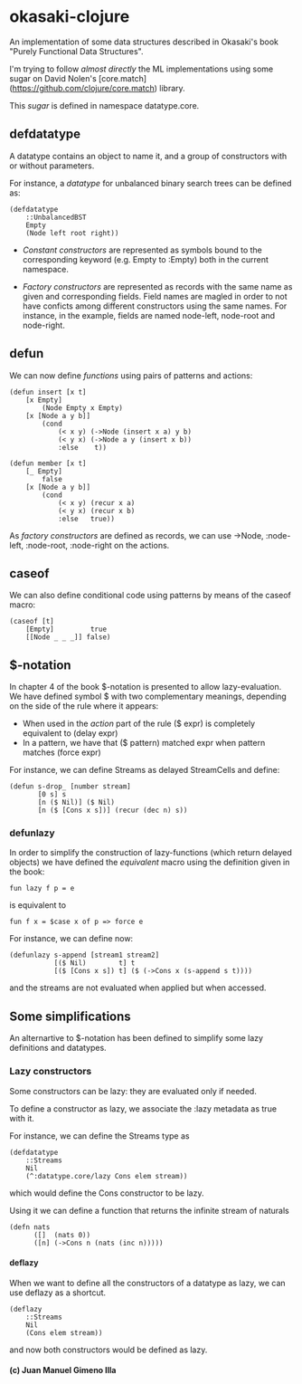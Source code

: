 # okasaki-clojure

An implementation of some data structures described in Okasaki's book "Purely 
Functional Data Structures".

I'm trying to follow _almost directly_ the ML implementations using some sugar on David Nolen's [core.match]
(https://github.com/clojure/core.match) library. 

This _sugar_ is defined in namespace datatype.core.

## defdatatype

A datatype contains an object to name it, and a group of constructors
with or without parameters.

For instance, a _datatype_ for unbalanced binary search trees can be defined as:

    (defdatatype
        ::UnbalancedBST
        Empty        
        (Node left root right)) 

* _Constant constructors_ are represented as symbols bound to the corresponding keyword (e.g. Empty to :Empty) 
both in the current namespace.

* _Factory constructors_ are represented as records with the same name as given  and corresponding fields. Field names are magled in order to not have conficts among different constructors using the same names. For instance, in the example, fields are named node-left, node-root and node-right.
  
## defun

We can now define  _functions_ using pairs of patterns and actions:

    (defun insert [x t]
        [x Empty] 
            (Node Empty x Empty)
        [x [Node a y b]]
            (cond 
                (< x y) (->Node (insert x a) y b)
                (< y x) (->Node a y (insert x b))
                :else    t))

    (defun member [x t]
        [_ Empty]
            false
        [x [Node a y b]]
            (cond
                (< x y) (recur x a)
                (< y x) (recur x b)
                :else   true))

As _factory constructors_ are defined as records, we can use ->Node,
:node-left, :node-root, :node-right on the actions.

## caseof

We can also define conditional code using patterns by means of the caseof
macro:

    (caseof [t]
        [Empty]         true
        [[Node _ _ _]] false)

## $-notation

In chapter 4 of the book $-notation is presented to allow lazy-evaluation. We have defined symbol $ with two 
complementary meanings, depending on the side of the rule where it appears:

* When used in the _action_ part of the rule ($ expr) is completely equivalent to (delay expr)
* In a pattern, we have that ($ pattern) matched expr when pattern matches (force expr)

For instance, we can define Streams as delayed StreamCells and define:

    (defun s-drop_ [number stream]
           [0 s] s
           [n ($ Nil)] ($ Nil)
           [n ($ [Cons x s])] (recur (dec n) s))

### defunlazy

In order to simplify the construction of lazy-functions (which return delayed objects) we have defined the 
_equivalent_ macro using the definition given in the book:

    fun lazy f p = e 

is equivalent to

    fun f x = $case x of p => force e

For instance, we can define now:

    (defunlazy s-append [stream1 stream2]
               [($ Nil)        t] t
               [($ [Cons x s]) t] ($ (->Cons x (s-append s t))))

and the streams are not evaluated when applied but when accessed.


## Some simplifications

An alternartive to $-notation has been defined to simplify some lazy definitions and datatypes.

### Lazy constructors

Some constructors can be lazy: they are evaluated only if needed. 

To define a constructor as lazy, we associate the :lazy metadata
as true with it.

For instance, we can define the Streams type as

    (defdatatype
        ::Streams
        Nil
        (^:datatype.core/lazy Cons elem stream))

which would define the Cons constructor to be lazy.

Using it we can define a function that returns the infinite stream of naturals

    (defn nats
          ([]  (nats 0))
          ([n] (->Cons n (nats (inc n)))))
          
#### deflazy

When we want to define all the constructors of a datatype as lazy, we
can use deflazy as a shortcut.

    (deflazy
        ::Streams
        Nil
        (Cons elem stream))

and now both constructors would be defined as lazy.

#### (c) Juan Manuel Gimeno Illa

